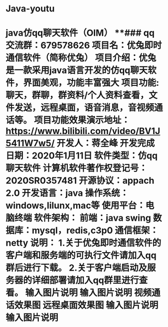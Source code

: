 # Java-youtu
# java仿qq聊天软件（OIM） **### qq交流群：679578626  项目名：优兔即时通信软件（简称优兔）  项目介绍：优兔是一款采用java语言开发的仿qq聊天软件，界面美观，功能丰富强大  项目功能: 聊天，群聊，群资料/个人资料查看，文件发送，远程桌面，语音消息，音视频通话等。  项目功能效果演示地址：https://www.bilibili.com/video/BV1J5411W7w5/  开发人：蒋全峰  开发完成日期：2020年1月11日  软件类型：仿qq聊天软件  计算机软件著作权登记号：2020SR0357481  开源协议：appach 2.0  开发语言：java  操作系统：windows,lilunx,mac等  使用平台：电脑终端  软件架构：  前端：java swing 数据库：mysql，redis,c3p0 通信框架：netty  说明： 1.关于优兔即时通信软件的客户端和服务端的可执行文件请加入qq群后进行下载。 2.关于客户端启动及服务器的详细部署请加入qq群里进行查看。  输入图片说明 输入图片说明 视频通话效果图 远程桌面效果图  输入图片说明 输入图片说明
